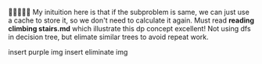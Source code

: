 🌟🌟🌟🌟🌟  My inituition here is that if the subproblem is same, we can just use a cache to store it, so we don't need to calculate it again. Must read **reading climbing stairs.md** which illustrate this dp concept excellent! Not using dfs in decision tree, but elimate similar trees to avoid repeat work.

insert purple img
insert eliminate img
